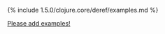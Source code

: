 {% include 1.5.0/clojure.core/deref/examples.md %}

[Please add examples!](https://github.com/arrdem/grimoire/edit/master/_includes/1.6.0/clojure.core/deref/examples.md)

